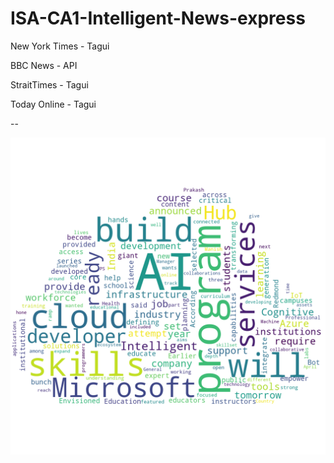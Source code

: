 # ISA-CA1-Intelligent-News-express

New York Times - Tagui

BBC News - API

StraitTimes - Tagui

Today Online - Tagui

--

![](images/cloud_word_output_2.png?raw=true)
